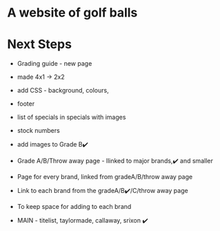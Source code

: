 # A website of golf balls

# Next Steps

 - Grading guide - new page
- made 4x1 -> 2x2
 - add CSS - background, colours,  
 - footer

 - list of specials in specials with images
 - stock numbers
 - add images to Grade B✔️

  - Grade A/B/Throw away page - llinked to major brands,✔️ and smaller
  - Page for every brand, linked from gradeA/B/throw away page
  - Link to each brand from the gradeA/B✔️/C/throw away page
  - To keep space for adding to each brand
  - MAIN - titelist, taylormade, callaway, srixon ✔️
  
 


